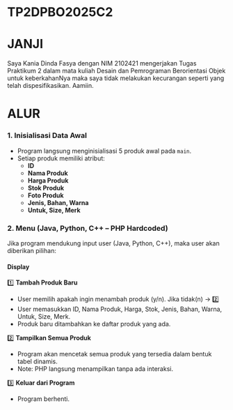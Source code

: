# TP2DPBO2025C2

# JANJI
Saya Kania Dinda Fasya dengan NIM 2102421 mengerjakan Tugas Praktikum 2 dalam mata kuliah Desain dan Pemrograman Berorientasi Objek untuk keberkahanNya maka saya tidak melakukan kecurangan seperti yang telah dispesifikasikan. Aamiin.

# ALUR

### **1. Inisialisasi Data Awal**  
   - Program langsung menginisialisasi 5 produk awal pada `main`.  
   - Setiap produk memiliki atribut:  
     - **ID**
     - **Nama Produk**
     - **Harga Produk** 
     - **Stok Produk**
     - **Foto Produk**
     - **Jenis, Bahan, Warna**
     - **Untuk, Size, Merk**

### **2. Menu (Java, Python, C++ – PHP Hardcoded)**  
   Jika program mendukung input user (Java, Python, C++), maka user akan diberikan pilihan:  

#### **Display**  
1️⃣ **Tambah Produk Baru**  
   - User memilih apakah ingin menambah produk (y/n). Jika tidak(n) -> 2️⃣
   - User memasukkan ID, Nama Produk, Harga, Stok, Jenis, Bahan, Warna, Untuk, Size, Merk.  
   - Produk baru ditambahkan ke daftar produk yang ada.  

2️⃣ **Tampilkan Semua Produk**  
   - Program akan mencetak semua produk yang tersedia dalam bentuk tabel dinamis.
   - Note: PHP langsung menampilkan tanpa ada interaksi.

3️⃣ **Keluar dari Program**  
   - Program berhenti.

